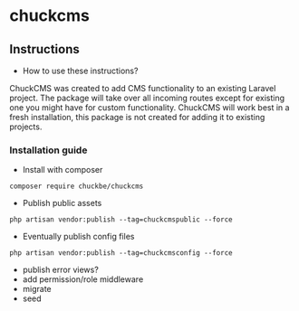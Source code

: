 # chuckcms

## Instructions

- How to use these instructions?

ChuckCMS was created to add CMS functionality to an existing Laravel project. The package will take over all incoming routes except for existing one you might have for custom functionality. ChuckCMS will work best in a fresh installation, this package is not created for adding it to existing projects.

### Installation guide

- Install with composer
```
composer require chuckbe/chuckcms
```
- Publish public assets
```
php artisan vendor:publish --tag=chuckcmspublic --force
```
- Eventually publish config files
```
php artisan vendor:publish --tag=chuckcmsconfig --force
```
- publish error views?
- add permission/role middleware
- migrate
- seed